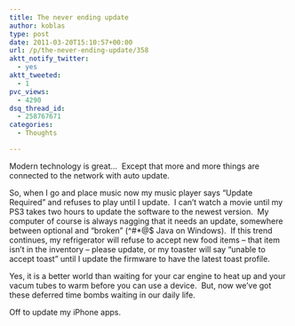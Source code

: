 ```yaml
---
title: The never ending update
author: koblas
type: post
date: 2011-03-20T15:10:57+00:00
url: /p/the-never-ending-update/358
aktt_notify_twitter:
  - yes
aktt_tweeted:
  - 1
pvc_views:
  - 4290
dsq_thread_id:
  - 258767671
categories:
  - Thoughts

---
```

Modern technology is great&#8230;  Except that more and more things are connected to the network with auto update.

So, when I go and place music now my music player says &#8220;Update Required&#8221; and refuses to play until I update.  I can&#8217;t watch a movie until my PS3 takes two hours to update the software to the newest version.  My computer of course is always nagging that it needs an update, somewhere between optional and &#8220;broken&#8221; (^#*@$ Java on Windows).  If this trend continues, my refrigerator will refuse to accept new food items &#8211; that item isn&#8217;t in the inventory &#8211; please update, or my toaster will say &#8220;unable to accept toast&#8221; until I update the firmware to have the latest toast profile.

Yes, it is a better world than waiting for your car engine to heat up and your vacum tubes to warm before you can use a device.  But, now we&#8217;ve got these deferred time bombs waiting in our daily life.

Off to update my iPhone apps.
